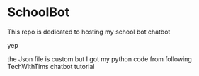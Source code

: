 # SchoolBot
This repo is dedicated to hosting my school bot chatbot

yep


the Json file is custom but I got my python code from following TechWithTims chatbot tutorial
